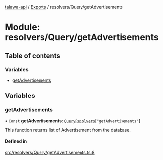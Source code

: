 [talawa-api](../README.md) / [Exports](../modules.md) / resolvers/Query/getAdvertisements

# Module: resolvers/Query/getAdvertisements

## Table of contents

### Variables

- [getAdvertisements](resolvers_Query_getAdvertisements.md#getadvertisements)

## Variables

### getAdvertisements

• `Const` **getAdvertisements**: [`QueryResolvers`](types_generatedGraphQLTypes.md#queryresolvers)[``"getAdvertisements"``]

This function returns list of Advertisement from the database.

#### Defined in

[src/resolvers/Query/getAdvertisements.ts:8](https://github.com/PalisadoesFoundation/talawa-api/blob/7fc03c3/src/resolvers/Query/getAdvertisements.ts#L8)
